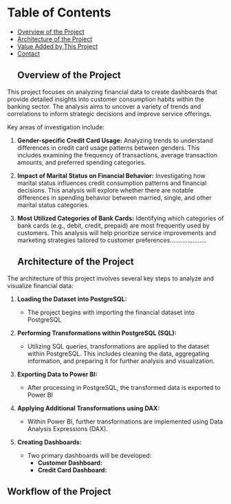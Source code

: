 # Table of Contents

- [Overview of the Project](#overview-of-the-project)
- [Architecture of the Project](#architecture-of-the-project)
- [Value Added by This Project](#value-added-by-this-project)
- [Contact](#contact)
  ## Overview of the Project

This project focuses on analyzing financial data to create dashboards that provide detailed insights into customer consumption habits within the banking sector. The analysis aims to uncover a variety of trends and correlations to inform strategic decisions and improve service offerings.

Key areas of investigation include:

1. **Gender-specific Credit Card Usage:** Analyzing trends to understand differences in credit card usage patterns between genders. This includes examining the frequency of transactions, average transaction amounts, and preferred spending categories.

2. **Impact of Marital Status on Financial Behavior:** Investigating how marital status influences credit consumption patterns and financial decisions. This analysis will explore whether there are notable differences in spending behavior between married, single, and other marital status categories.

3. **Most Utilized Categories of Bank Cards:** Identifying which categories of bank cards (e.g., debit, credit, prepaid) are most frequently used by customers. This analysis will help prioritize service improvements and marketing strategies tailored to customer preferences.....................
   ## Architecture of the Project

The architecture of this project involves several key steps to analyze and visualize financial data:

1. **Loading the Dataset into PostgreSQL:**
   - The project begins with importing the financial dataset into PostgreSQL

2. **Performing Transformations within PostgreSQL (SQL):**
   - Utilizing SQL queries, transformations are applied to the dataset within PostgreSQL. This includes cleaning the data, aggregating information, and preparing it for further analysis and visualization.

3. **Exporting Data to Power BI:**
   - After processing in PostgreSQL, the transformed data is exported to Power BI

4. **Applying Additional Transformations using DAX:**
   - Within Power BI, further transformations are implemented using Data Analysis Expressions (DAX).

5. **Creating Dashboards:**
   - Two primary dashboards will be developed:
     - **Customer Dashboard:**
     - **Credit Card Dashboard:**
       
## Workflow of the Project 






